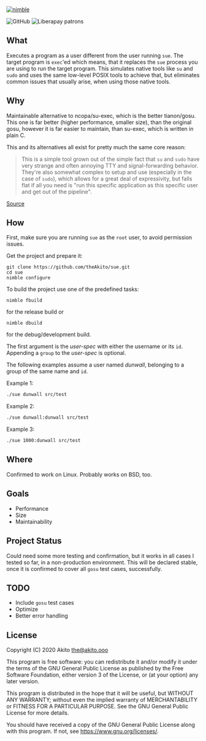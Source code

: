 [![nimble](https://raw.githubusercontent.com/yglukhov/nimble-tag/master/nimble.png)](https://nimble.directory/pkg/sue)

![GitHub](https://img.shields.io/badge/license-GPL--3.0-informational?style=plastic)
![Liberapay patrons](https://img.shields.io/liberapay/patrons/Akito?style=plastic)

## What
Executes a program as a user different from the user running `sue`. The target program is `exec`'ed which means, that it replaces the `sue` process you are using to run the target program. This simulates native tools like `su` and `sudo` and uses the same low-level POSIX tools to achieve that, but eliminates common issues that usually arise, when using those native tools.

## Why
Maintainable alternative to ncopa/su-exec, which is the better tianon/gosu. This one is far better (higher performance, smaller size), than the original gosu, however it is far easier to maintain, than su-exec, which is written in plain C.

This and its alternatives all exist for pretty much the same core reason:

>This is a simple tool grown out of the simple fact that `su` and `sudo` have very strange and often annoying TTY and signal-forwarding behavior.  They're also somewhat complex to setup and use (especially in the case of `sudo`), which allows for a great deal of expressivity, but falls flat if all you need is "run this specific application as this specific user and get out of the pipeline".

[Source](https://github.com/tianon/gosu/blob/master/README.md)

## How
First, make sure you are running `sue` as the `root` user, to avoid permission issues.

Get the project and prepare it:
```
git clone https://github.com/theAkito/sue.git
cd sue
nimble configure
```
To build the project use one of the predefined tasks:
```
nimble fbuild
```
for the release build or
```
nimble dbuild
```
for the debug/development build.

The first argument is the *user-spec* with either the username or its `id`. Appending a `group` to the *user-spec* is optional.

The following examples assume a user named *dunwall*, belonging to a group of the same name and `id`.

Example 1:
```bash
./sue dunwall src/test
```
Example 2:
```bash
./sue dunwall:dunwall src/test
```
Example 3:
```bash
./sue 1000:dunwall src/test
```

## Where
Confirmed to work on Linux. Probably works on BSD, too.

## Goals
* Performance
* Size
* Maintainability

## Project Status
Could need some more testing and confirmation, but it works in all cases I tested so far, in a non-production environment. This will be declared stable, once it is confirmed to cover all `gosu` test cases, successfully.

## TODO
* Include `gosu` test cases
* Optimize
* Better error handling

## License
Copyright (C) 2020  Akito <the@akito.ooo>

This program is free software: you can redistribute it and/or modify
it under the terms of the GNU General Public License as published by
the Free Software Foundation, either version 3 of the License, or
(at your option) any later version.

This program is distributed in the hope that it will be useful,
but WITHOUT ANY WARRANTY; without even the implied warranty of
MERCHANTABILITY or FITNESS FOR A PARTICULAR PURPOSE.  See the
GNU General Public License for more details.

You should have received a copy of the GNU General Public License
along with this program.  If not, see <https://www.gnu.org/licenses/>.